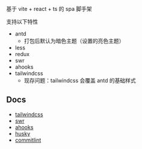 基于 vite + react + ts 的 spa 脚手架

支持以下特性

- antd
  - 打包后默认为暗色主题（设置的亮色主题）
- less
- redux
- swr
- ahooks
- tailwindcss
  - 现存问题：tailwindcss 会覆盖 antd 的基础样式


## Docs

- [tailwindcss](https://www.tailwindcss.cn/docs)
- [swr](https://www.npmjs.com/package/swr)
- [ahooks](https://ahooks.js.org/zh-CN/hooks/use-request/index)
- [husky](https://typicode.github.io/husky/#/)
- [commitlint](https://commitlint.js.org/#/reference-cli)
